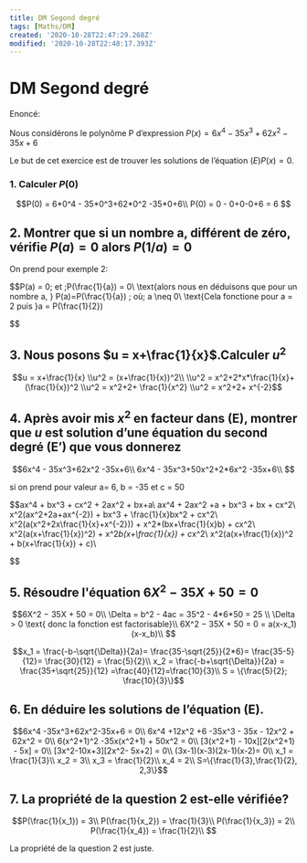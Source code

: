 ```yaml
---
title: DM Segond degré
tags: [Maths/DM]
created: '2020-10-28T22:47:29.268Z'
modified: '2020-10-28T22:48:17.393Z'
---
```


# DM Segond degré

Enoncé:

Nous considérons le polynôme P d’expression $P(x) = 6x^4 - 35x^3+62x^2 -35x+6$

Le but de cet exercice est de trouver les solutions de l’équation $(E) P(x) = 0$.

### 1. Calculer $P(0)$

$$P(0) = 6*0^4 - 35*0^3+62*0^2 -35*0+6\\
P(0) = 0 - 0+0-0+6 = 6
$$

## 2. Montrer que si un nombre a, différent de zéro, vérifie $P(a) = 0$ alors   $P(1/a) = 0$

On prend pour exemple 2:

$$P(a) = 0\; et \;P(\frac{1}{a}) = 0\\
\text{alors nous en déduisons que pour un nombre a, } P(a)=P(\frac{1}{a}) \; où\; a \neq 0\\
\text{Cela fonctione pour a = 2 puis }a = P(\frac{1}{2})

$$

## 3. Nous posons $u = x+\frac{1}{x}$.Calculer $u^2$

$$u = x+\frac{1}{x}
\\u^2 = (x+\frac{1}{x})^2\\
\\u^2 = x^2+2*x*\frac{1}{x}+ (\frac{1}{x})^2
\\u^2 = x^2+2+ \frac{1}{x^2}
\\u^2 = x^2+2+ x^{-2}$$

## 4. Après avoir mis $x^2$ en facteur dans (E), montrer que $u$ est solution d’une équation du second degré (E’) que vous donnerez

$$6x^4 - 35x^3+62x^2 -35x+6\\
6x^4 - 35x^3+50x^2+2*6x^2 -35x+6\\
$$

si on prend pour valeur a= 6, b = -35 et c = 50

$$ax^4 + bx^3 + cx^2 + 2ax^2 + bx+a\\
ax^4 + 2ax^2 +a + bx^3 + bx + cx^2\\
x^2(ax^2+2a+ax^{-2}) + bx^3 + \frac{1}{x}bx^2 + cx^2\\
x^2(a(x^2+2x\frac{1}{x}+x^{-2})) + x^2*(bx+\frac{1}{x}b) + cx^2\\
x^2(a(x+\frac{1}{x})^2) + x^2*b(x+\frac{1}{x}) + c*x^2\\
x^2(a(x+\frac{1}{x})^2 + b(x+\frac{1}{x}) + c)\\

$$

## 5. Résoudre l'équation $6X^2 − 35X + 50 = 0$

$$6X^2 − 35X + 50 = 0\\
\Delta = b^2 - 4ac = 35^2 - 4*6*50 = 25 \\
\Delta > 0 \text{ donc la fonction est factorisable}\\
6X^2 − 35X + 50 = 0 =
a(x-x_1)(x-x_b)\\
$$

$$x_1 = \frac{-b-\sqrt{\Delta}}{2a}=  \frac{35-\sqrt{25}}{2*6}= \frac{35-5}{12}= \frac{30}{12} = \frac{5}{2}\\
x_2 = \frac{-b+\sqrt{\Delta}}{2a} = \frac{35+\sqrt{25}}{12} =\frac{40}{12}=\frac{10}{3}\\
S = \{\frac{5}{2}; \frac{10}{3}\}$$

## 6. En déduire les solutions de l’équation (E).

$$6x^4 -35x^3+62x^2-35x+6 = 0\\
6x^4 +12x^2 +6 -35x^3 - 35x - 12x^2 + 62x^2 = 0\\
6(x^2+1)^2 -35x(x^2+1) + 50x^2 = 0\\
[3(x^2+1) - 10x][2(x^2+1) - 5x] = 0\\
[3x^2-10x+3][2x^2- 5x+2] = 0\\
(3x-1)(x-3)(2x-1)(x-2)= 0\\
x_1 = \frac{1}{3}\\
x_2 = 3\\
x_3 = \frac{1}{2}\\
x_4 = 2\\
S=\{\frac{1}{3},\frac{1}{2}, 2,3\}$$

## 7. La propriété de la question 2 est-elle vérifiée?

$$P(\frac{1}{x_1}) = 3\\
P(\frac{1}{x_2}) = \frac{1}{3}\\
P(\frac{1}{x_3}) = 2\\
P(\frac{1}{x_4}) = \frac{1}{2}\\
$$

La propriété de la question 2 est juste.
